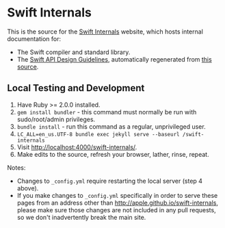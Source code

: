 # Swift Internals

This is the source for the
[Swift Internals](http://apple.github.io/swift-internals) website,
which hosts internal documentation for:
- The Swift compiler and standard library.
- The [Swift API Design Guidelines](https://swift.org/documentation/api-design-guidelines.html),
automatically regenerated from [this source](https://github.com/apple/swift-internals/tree/gh-pages/api-design-guidelines).

## Local Testing and Development

1. Have Ruby >= 2.0.0 installed.
2. `gem install bundler` - this command must normally be run with
   sudo/root/admin privileges.
3. `bundle install` - run this command as a regular, unprivileged user.
4. `LC_ALL=en_us.UTF-8 bundle exec jekyll serve --baseurl /swift-internals`
5. Visit [http://localhost:4000/swift-internals/](http://localhost:4000/swift-internals).
6. Make edits to the source, refresh your browser, lather, rinse, repeat.

Notes: 

* Changes to `_config.yml` require restarting the local server (step 4
  above).
* If you make changes to `_config.yml` specifically in order to serve
  these pages from an address other than
  http://apple.github.io/swift-internals, please make sure those
  changes are not included in any pull requests, so we don't
  inadvertently break the main site.
